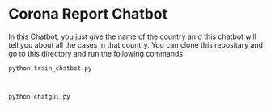 # Corona Report Chatbot
In this Chatbot, you just give the name of the country an d this chatbot will tell you about all the cases in that country.
You can clone this repositary and go to this directory and run the following commands



    python train_chatbot.py



    python chatgui.py



